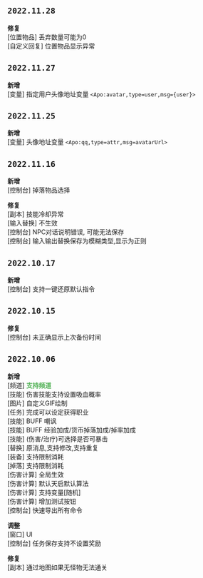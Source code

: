 ## `2022.11.28`

**修复**<br>
[位置物品]      丢弃数量可能为0  
[自定义回复]    位置物品显示异常

## `2022.11.27`

**新增**<br>
[变量]    指定用户头像地址变量 `<Apo:avatar,type=user,msg={user}>`

## `2022.11.25`

**新增**<br>
[变量]    头像地址变量 `<Apo:qq,type=attr,msg=avatarUrl>`

## `2022.11.16`

**新增**<br>
[控制台]    掉落物品选择

**修复**<br>
[副本]      技能冷却异常  
[输入替换]  不生效  
[控制台]    NPC对话说明错误, 可能无法保存  
[控制台]    输入输出替换保存为模糊类型,显示为正则

## `2022.10.17`

**新增**<br>
[控制台]    支持一键还原默认指令

## `2022.10.15`

**修复**<br>
[控制台]    未正确显示上次备份时间

## `2022.10.06`

**新增**<br>
[频道]	    <b><font color="#4CAF50">支持频道</font></b>  
[技能]	    伤害技能支持设置吸血概率  
[图片]	    自定义GIF绘制  
[任务]	    完成可以设定获得职业  
[技能]	    BUFF 嘲讽  
[技能]	    BUFF 经验加成/货币掉落加成/掉率加成  
[技能]	    (伤害/治疗)可选择是否可暴击  
[替换]	    原消息,支持修改,支持重复  
[装备]	    支持限制消耗  
[掉落]	    支持限制消耗  
[伤害计算]  全局生效  
[伤害计算]  默认天启默认算法  
[伤害计算]  支持变量[随机]  
[伤害计算]  增加测试按钮  
[控制台]	快速导出所有命令  

**调整**<br>
[窗口]	    UI  
[控制台]	任务保存支持不设置奖励  

**修复**<br>
[副本]	    通过地图如果无怪物无法通关